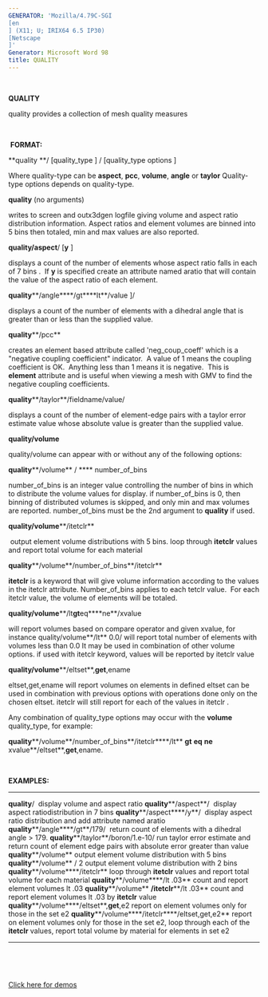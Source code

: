 ```yaml
---
GENERATOR: 'Mozilla/4.79C-SGI 
[en
] (X11; U; IRIX64 6.5 IP30) 
[Netscape
]'
Generator: Microsoft Word 98
title: QUALITY
---
```


 

 **QUALITY**

  quality provides a collection of mesh quality measures

 

 **FORMAT:**

**quality **/
[quality\_type
] / 
[quality\_type options
]

Where quality-type can be **aspect**, **pcc**, **volume**, **angle** or
**taylor** Quality-type options depends on quality-type.

**quality** (no arguments)

writes to screen and outx3dgen logfile giving volume and aspect ratio
distribution information. Aspect ratios and element volumes are binned
into 5 bins then totaled, min and max values are also reported.

**quality/aspect**/
[**y**
]

displays a count of the number of elements whose aspect ratio falls in
each of 7 bins .  If **y** is specified create an attribute named aratio
that will contain the value of the aspect ratio of each element.

**quality****/angle****/gt****lt**/value
]/

displays a count of the number of elements with a dihedral angle that is
greater than or less than the supplied value.

**quality****/pcc**

creates an element based attribute called 'neg\_coup\_coeff' which is a
"negative coupling coefficient" indicator.  A value of 1 means the
coupling coefficient is OK.  Anything less than 1 means it is negative. 
This is  **element** attribute and is useful when viewing a mesh with
GMV to find the negative coupling coefficients.

**quality****/taylor**/fieldname/value/

displays a count of the number of element-edge pairs with a taylor error
estimate value whose absolute value is greater than the supplied value.

**quality/volume**

quality/volume can appear with or without any of the following options:

**quality****/volume** / **** number\_of\_bins

number\_of\_bins is an integer value controlling the number of bins in
which to distribute the volume values for display. if number\_of\_bins
is 0, then binning of distributed volumes is skipped, and only min and
max volumes are reported. number\_of\_bins must be the 2nd argument to
**quality** if used.

**quality/volume****/itetclr**

 output element volume distributions with 5 bins. loop through
**itetclr** values and report total volume for each material

**quality****/volume**/number\_of\_bins**/itetclr**

**itetclr** is a keyword that will give volume information according to
the values in the itetclr attribute. Number\_of\_bins applies to each
tetclr value.  For each itetclr value, the volume of elements will be
totaled.

**quality/volume****/lt****gt****eq****ne**/xvalue

will report volumes based on compare operator and given xvalue, for
instance quality/volume**/lt** 0.0/ will report total number of elements
with volumes less than 0.0 It may be used in combination of other volume
options. if used with itetclr keyword, values will be reported by
itetclr value

**quality/volume****/eltset**,**get**,ename

eltset,get,ename will report volumes on elements in defined eltset can
be used in combination with previous options with operations done only
on the chosen eltset. itetclr will still report for each of the values
in itetclr .

Any combination of quality\_type options may occur with the **volume**
quality\_type, for example:

**quality****/volume**/number\_of\_bins**/itetclr****/lt** **gt** 
**eq**  **ne**  xvalue**/eltset**,**get**,ename.

 

**EXAMPLES:**

  ------------------------------------------------------ -------------------------------------------------------------------------------------------------------------------------------------------------------------
  **quality**/                                           display volume and aspect ratio
  **quality****/aspect**/                                display aspect ratiodistribution in 7 bins
  **quality****/aspect****/y**/                          display aspect ratio distribution and add attribute named aratio
  **quality****/angle****/gt**/179/                      return count of elements with a dihedral angle &gt; 179.
  **quality****/taylor**/boron/1.e-10/                   run taylor error estimate and return count of element edge pairs with absolute error greater than value
  **quality****/volume**                                 output element volume distribution with 5 bins
  **quality****/volume** / 2                             output element volume distribution with 2 bins
  **quality****/volume****/itetclr**                     loop through **itetclr** values and report total volume for each material
  **quality****/volume****/lt .03**                      count and report element volumes lt .03
  **quality****/volume** **/itetclr****/lt .03**         count and report element volumes lt .03 by **itetclr** value
  **quality****/volume****/eltset**,**get**,e2           report on element volumes only for those in the set e2
  **quality****/volume****/itetclr****/eltset,get,e2**   report on element volumes only for those in the set e2, loop through each of the **itetclr** values, report total volume by material for elements in set e2
  ------------------------------------------------------ -------------------------------------------------------------------------------------------------------------------------------------------------------------

 

 

[Click here for demos](demos/quality_pcc/test/md/main_qual.md)
